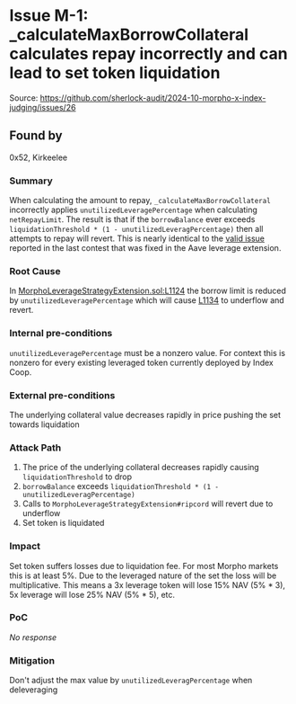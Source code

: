 # Issue M-1: _calculateMaxBorrowCollateral calculates repay incorrectly and can lead to set token liquidation 

Source: https://github.com/sherlock-audit/2024-10-morpho-x-index-judging/issues/26 

## Found by 
0x52, Kirkeelee
### Summary

When calculating the amount to repay, `_calculateMaxBorrowCollateral` incorrectly applies `unutilizedLeveragePercentage` when calculating `netRepayLimit`. The result is that if the `borrowBalance` ever exceeds `liquidationThreshold * (1 - unutilizedLeveragPercentage)` then all attempts to repay will revert. This is nearly identical to the [valid issue](https://github.com/sherlock-audit/2023-05-Index-judging/issues/254) reported in the last contest that was fixed in the Aave leverage extension.

### Root Cause

In [MorphoLeverageStrategyExtension.sol:L1124](https://github.com/sherlock-audit/2024-10-morpho-x-index/blob/main/index-coop-smart-contracts/contracts/adapters/MorphoLeverageStrategyExtension.sol#L1124-L1127) the borrow limit is reduced by `unutilizedLeveragePercentage` which will cause [L1134](https://github.com/sherlock-audit/2024-10-morpho-x-index/blob/main/index-coop-smart-contracts/contracts/adapters/MorphoLeverageStrategyExtension.sol#L1134) to underflow and revert.

### Internal pre-conditions

`unutilizedLeveragePercentage` must be a nonzero value. For context this is nonzero for every existing leveraged token currently deployed by Index Coop.

### External pre-conditions

The underlying collateral value decreases rapidly in price pushing the set towards liquidation

### Attack Path

1. The price of the underlying collateral decreases rapidly causing `liquidationThreshold` to drop
2. `borrowBalance` exceeds `liquidationThreshold * (1 - unutilizedLeveragPercentage)`
3. Calls to `MorphoLeverageStrategyExtension#ripcord` will revert due to underflow
4. Set token is liquidated

### Impact

Set token suffers losses due to liquidation fee. For most Morpho markets this is at least 5%. Due to the leveraged nature of the set the loss will be multiplicative. This means a 3x leverage token will lose 15% NAV (5% * 3), 5x leverage will lose 25% NAV (5% * 5), etc.

### PoC

_No response_

### Mitigation

Don't adjust the max value by `unutilizedLeveragPercentage` when deleveraging

